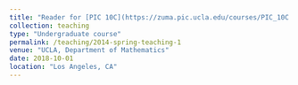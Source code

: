 ```yaml
---
title: "Reader for [PIC 10C](https://zuma.pic.ucla.edu/courses/PIC_10C.shtml): Advanced Programming (C++)"
collection: teaching
type: "Undergraduate course"
permalink: /teaching/2014-spring-teaching-1
venue: "UCLA, Department of Mathematics"
date: 2018-10-01
location: "Los Angeles, CA"
---
```

